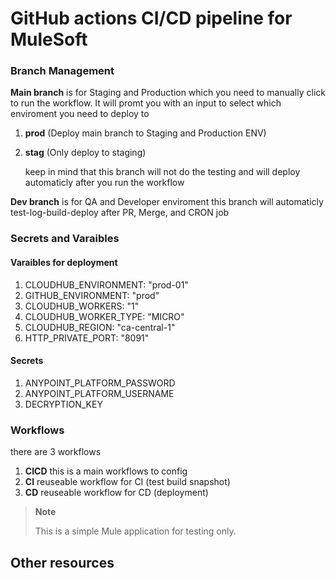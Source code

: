 # GitHub actions CI/CD pipeline for MuleSoft 
### Branch Management
  **Main branch** is for Staging and Production which you need to manually click to run the workflow. It will promt you with an input to select which enviroment you need to deploy to 
  1. **prod** (Deploy main branch to Staging and Production ENV)
  2. **stag** (Only deploy to staging)

     keep in mind that this branch will not do the testing and will deploy automaticly after you run the workflow
  
  **Dev branch** is for QA and Developer enviroment this branch will automaticly test-log-build-deploy after PR, Merge, and CRON job 

### Secrets and Varaibles
#### Varaibles for deployment
 1. CLOUDHUB_ENVIRONMENT: "prod-01"
 2. GITHUB_ENVIRONMENT: "prod"
 3. CLOUDHUB_WORKERS: "1"
 4. CLOUDHUB_WORKER_TYPE: "MICRO"
 5. CLOUDHUB_REGION: "ca-central-1"
 6. HTTP_PRIVATE_PORT: "8091"
#### Secrets
 1. ANYPOINT_PLATFORM_PASSWORD
 2. ANYPOINT_PLATFORM_USERNAME
 3. DECRYPTION_KEY

### Workflows
there are 3 workflows
1. **CICD** this is a main workflows to config
2. **CI** reuseable workflow for CI (test build snapshot)
3. **CD** reuseable workflow for CD (deployment)
> **Note**
> 
> This is a simple Mule application for testing only.

## Other resources

